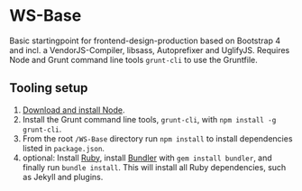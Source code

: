 # WS-Base
Basic startingpoint for frontend-design-production based on Bootstrap 4 and incl. a VendorJS-Compiler, libsass, Autoprefixer and UglifyJS. Requires Node and Grunt command line tools `grunt-cli` to use the Gruntfile.

## Tooling setup
1. [Download and install Node](https://nodejs.org/).
2. Install the Grunt command line tools, `grunt-cli`, with `npm install -g grunt-cli`.
3. From the root `/WS-Base` directory run `npm install` to install dependencies listed in `package.json`.
4. optional: Install [Ruby](https://www.ruby-lang.org/en/documentation/installation/), install [Bundler](http://bundler.io/) with `gem install bundler`, and finally run `bundle install`. This will install all Ruby dependencies, such as Jekyll and plugins. 
